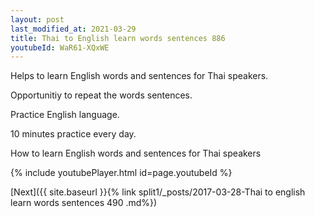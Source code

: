 ```yaml
---
layout: post
last_modified_at: 2021-03-29
title: Thai to English learn words sentences 886 
youtubeId: WaR61-XQxWE
---
```

 
 
Helps to learn English words and sentences for Thai speakers.

Opportunitiy to repeat the words sentences. 

Practice English language. 
 
10 minutes practice every day. 
 
How to learn English words and sentences for Thai speakers 
 
{% include youtubePlayer.html id=page.youtubeId %}
 
 
[Next]({{ site.baseurl }}{% link  split1/_posts/2017-03-28-Thai to english learn words sentences 490 .md%})
 
